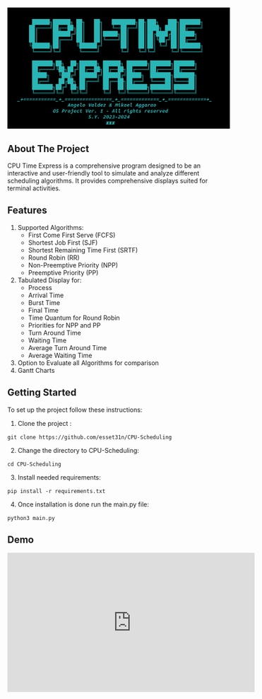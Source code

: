 ### 
  
<div align="center">
<img src="https://github.com/esset31n/CPU-Scheduling/blob/main/cpu-time-express.png" alt="Description of the image">
</div>


## About The Project




CPU Time Express is a comprehensive program designed to be an interactive and user-friendly tool to simulate and analyze different scheduling algorithms. It provides comprehensive displays suited for terminal activities. 





## Features



1. Supported Algorithms:
   - First Come First Serve (FCFS)
   - Shortest Job First (SJF)
   - Shortest Remaining Time First (SRTF)
   - Round Robin (RR)
   - Non-Preemptive Priority (NPP)
   - Preemptive Priority (PP)
2. Tabulated Display for: 
   - Process 
   - Arrival Time 
   - Burst Time
   - Final Time 
   - Time Quantum for Round Robin
   - Priorities for NPP and PP
   - Turn Around Time 
   - Waiting Time
   - Average Turn Around Time 
   - Average Waiting Time
3. Option to Evaluate all Algorithms for comparison
4. Gantt Charts


## Getting Started

To set up the project follow these instructions:

1. Clone the project :
````
git clone https://github.com/esset31n/CPU-Scheduling
````
2. Change the directory to CPU-Scheduling:
````
cd CPU-Scheduling
````
3. Install needed requirements:
````
pip install -r requirements.txt
````
4. Once installation is done run the main.py file:
````
python3 main.py
````



## Demo

<iframe width="560" height="315" src="https://www.youtube.com/embed/F1Itn_lTBG0" frameborder="0" allowfullscreen></iframe>

